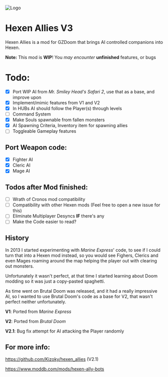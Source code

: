 ![Logo](https://media.moddb.com/images/mods/1/24/23449/HXNA.png)
# Hexen Allies V3

Hexen Allies is a mod for GZDoom that brings AI controlled companions into Hexen.

**Note:** This mod is **WIP**! You *may encounter* **unfinished** features, or bugs

# Todo:
- [x] Port WIP AI from *Mr. Smiley Head's Safari 2*, use that as a base, and improve upon
- [x] Implement/mimic features from V1 and V2
- [x] In HUBs AI should follow the Player(s) through levels
- [ ] Command System
- [x] Make Souls spawnable from fallen monsters
- [x] AI Spawning Criteria, Inventory item for spawning allies
- [ ] Toggleable Gameplay features
## Port Weapon code:
- [x] Fighter AI
- [x] Cleric AI
- [x] Mage AI
## Todos after Mod finished:
- [ ] Wrath of Cronos mod compatibility
- [ ] Compatibility with other Hexen mods (Feel free to open a new issue for this)
- [ ] Eliminate Multiplayer Desyncs **IF** there's any
- [ ] Make the Code easier to read?

## History

In 2013 I started experimenting with *Marine Express*' code, to see if I could turn that into a Hexen mod instead, so you would see Fighers, Clerics and even Mages roaming around the map helping the player out with clearing out monsters.

Unfortunately it wasn't perfect, at that time I started learning about Doom modding so it was just a copy-pasted spaghetti.

As time went on Brutal Doom was released, and it had a really impressive AI, so I wanted to use Brutal Doom's code as a base for V2, that wasn't perfect neither unfortunately.

**V1**: Ported from *Marine Express*

**V2**: Ported from *Brutal Doom*

**V2.1**: Bug fix attempt for AI attacking the Player randomly


## For more info:

https://github.com/Kizoky/hexen_allies (V2.1)

https://www.moddb.com/mods/hexen-ally-bots

